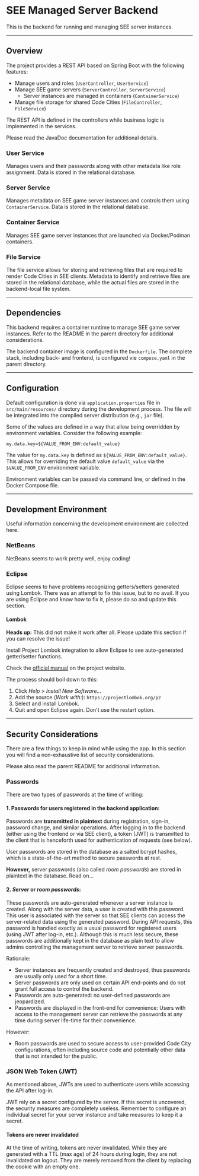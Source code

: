 # SEE Managed Server Backend

This is the backend for running and managing SEE server instances.

--------------------------------------------------------------------------------
## Overview

The project provides a REST API based on Spring Boot with the following features:

- Manage users and roles (`UserController`, `UserService`)
- Manage SEE game servers (`ServerController`, `ServerService`)
  - Server instances are managed in containers (`ContainerService`)
- Manage file storage for shared Code Cities (`FileController`, `FileService`)

The REST API is defined in the controllers while business logic is implemented in the services.

Please read the JavaDoc documentation for additional details.

### User Service

Manages users and their passwords along with other metadata like role assignment.
Data is stored in the relational database.

### Server Service

Manages metadata on SEE game server instances and controls them using `ContainerService`.
Data is stored in the relational database.

### Container Service

Manages SEE game server instances that are launched via Docker/Podman containers.

### File Service

The file service allows for storing and retrieving files that are required to render Code Cities in SEE clients.
Metadata to identify and retrieve files are stored in the relational database, while the actual files are stored in the backend-local file system.


--------------------------------------------------------------------------------
## Dependencies

This backend requires a container runtime to manage SEE game server instances.
Refer to the README in the parent directory for additional considerations.

The backend container image is configured in the `Dockerfile`.
The complete stack, including back- and frontend, is configured vie `compose.yaml` in the parent directory.


--------------------------------------------------------------------------------
## Configuration

Default configuration is done via `application.properties` file in `src/main/resources/` directory during the development process.
The file will be integrated into the compiled server distribution (e.g., `jar` file).

Some of the values are defined in a way that allow being overridden by environment variables.
Consider the following example:

```
my.data.key=${VALUE_FROM_ENV:default_value}
```

The value for `my.data.key` is defined as `${VALUE_FROM_ENV:default_value}`.
This allows for overriding the default value `default_value` via the `$VALUE_FROM_ENV` environment variable.

Environment variables can be passed via command line, or defined in the Docker Compose file.


--------------------------------------------------------------------------------
## Development Environment

Useful information concerning the development environment are collected here.

### NetBeans

NetBeans seems to work pretty well, enjoy coding!

### Eclipse

Eclipse seems to have problems recognizing getters/setters generated using Lombok.
There was an attempt to fix this issue, but to no avail.
If you are using Eclipse and know how to fix it, please do so and update this section.

#### Lombok

**Heads up:** This did not make it work after all. Please update this section if you can resolve the issue!

Install Project Lombok integration to allow Eclipse to see auto-generated getter/setter functions.

Check the [official manual](https://projectlombok.org/setup/eclipse) on the project website.

The process should boil down to this:

1. Click *Help* > *Install New Software…*
2. Add the source (*Work with:*): `https://projectlombok.org/p2`
3. Select and install Lombok.
4. Quit and open Eclipse again. Don't use the restart option.


--------------------------------------------------------------------------------
## Security Considerations

There are a few things to keep in mind while using the app.
In this section you will find a non-exhaustive list of security considerations.

Please also read the parent README for additional information.


### Passwords

There are two types of passwords at the time of writing:

#### 1. Passwords for users registered in the backend application:

Passwords are **transmitted in plaintext** during registration, sign-in, password change, and similar operations.
After logging in to the backend (either using the frontend or via SEE client), a token (JWT) is transmitted to the client that is henceforth used for authentication of requests (see below).

User passwords are stored in the database as a salted bcrypt hashes, which is a state-of-the-art method to secure passwords at rest.

**However,** server passwords (also called *room passwords*) are stored in plaintext in the database. Read on…

#### 2. *Server* or *room passwords*:

These passwords are auto-generated whenever a server instance is created.
Along with the server data, a user is created with this password.
This user is associated with the server so that SEE clients can access the server-related data using the generated password.
During API requests, this password is handled exactly as a usual password for registered users (using JWT after log-in, etc.).
Although this is much less secure, these passwords are additionally kept in the database as plain text to allow admins controlling the management server to retrieve server passwords.

Rationale:
- Server instances are frequently created and destroyed, thus passwords are usually only used for a short time.
- Server passwords are only used on certain API end-points and do not grant full access to control the backend.
- Passwords are auto-generated: no user-defined passwords are jeopardized.
- Passwords are displayed in the front-end for convenience: Users with access to the management server can retrieve the passwords at any time during server life-time for their convenience.

However:
- Room passwords are used to secure access to user-provided Code City configurations, often including source code and potentially other data that is not intended for the public.


### JSON Web Token (JWT)

As mentioned above, JWTs are used to authenticate users while accessing the API after log-in.

JWT rely on a secret configured by the server. If this secret is uncovered, the security measures are completely useless.
Remember to configure an individual secret for your server instance and take measures to keep it a secret.

#### Tokens are never invalidated

At the time of writing, tokens are never invalidated.
While they are generated with a TTL (max age) of 24 hours during login, they are not invalidated on logout.
They are merely removed from the client by replacing the cookie with an empty one.
